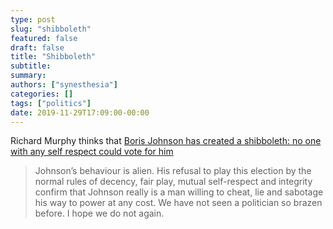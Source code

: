 ```yaml
---
type: post
slug: "shibboleth"
featured: false
draft: false
title: "Shibboleth"
subtitle: 
summary: 
authors: ["synesthesia"]
categories: []
tags: ["politics"]
date: 2019-11-29T17:09:00-00:00
---
```


Richard Murphy thinks that [Boris Johnson has created a shibboleth: no one with any self respect could vote for him](https://www.taxresearch.org.uk/Blog/2019/11/29/boris-johnson-has-created-a-shibboleth-no-one-with-any-self-respect-could-vote-for-him/)

> Johnson’s behaviour is alien. His refusal to play this election by the normal rules of decency, fair play, mutual self-respect and integrity confirm that Johnson really is a man willing to cheat, lie and sabotage his way to power at any cost. We have not seen a politician so brazen before. I hope we do not again.

